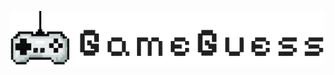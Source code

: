 ![GameGuess](https://raw.githubusercontent.com/FabiomtGoncalves/GameGuess/master/github-imgs/logo.png?raw=true)  
